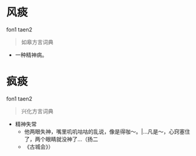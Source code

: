 # 风痰
fon1 taen2
> 如皋方言词典
- 一种精神病。

# 疯痰
fon1 taen2
> 兴化方言词典
- 精神失常
  - 他两眼失神，嘴里叽叽咕咕的乱说，像是得咖～。|…凡是～，心窍塞住了，两个眼睛就没神了…（扬二
  - 《古城会》）
